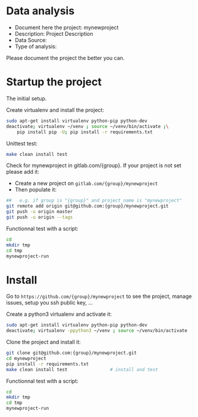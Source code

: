 # Data analysis
- Document here the project: mynewproject
- Description: Project Description
- Data Source:
- Type of analysis:

Please document the project the better you can.

# Startup the project

The initial setup.

Create virtualenv and install the project:
```bash
sudo apt-get install virtualenv python-pip python-dev
deactivate; virtualenv ~/venv ; source ~/venv/bin/activate ;\
    pip install pip -U; pip install -r requirements.txt
```

Unittest test:
```bash
make clean install test
```

Check for mynewproject in gitlab.com/{group}.
If your project is not set please add it:

- Create a new project on `gitlab.com/{group}/mynewproject`
- Then populate it:

```bash
##   e.g. if group is "{group}" and project_name is "mynewproject"
git remote add origin git@github.com:{group}/mynewproject.git
git push -u origin master
git push -u origin --tags
```

Functionnal test with a script:

```bash
cd
mkdir tmp
cd tmp
mynewproject-run
```

# Install

Go to `https://github.com/{group}/mynewproject` to see the project, manage issues,
setup you ssh public key, ...

Create a python3 virtualenv and activate it:

```bash
sudo apt-get install virtualenv python-pip python-dev
deactivate; virtualenv -ppython3 ~/venv ; source ~/venv/bin/activate
```

Clone the project and install it:

```bash
git clone git@github.com:{group}/mynewproject.git
cd mynewproject
pip install -r requirements.txt
make clean install test                # install and test
```
Functionnal test with a script:

```bash
cd
mkdir tmp
cd tmp
mynewproject-run
```

